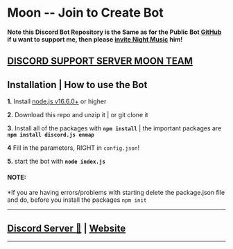 
# Moon -- Join to Create Bot
**Note this Discord Bot Repository is the Same as for the Public Bot [GitHub](https://github.com/MoonTeam-Dev) if u want to support me, then please [invite Night Music](https://discord.com/oauth2/authorize?client_id=978770905020911686&permissions=8&scope=bot%20applications.commands) him!**

## [**DISCORD SUPPORT SERVER MOON TEAM**](https://discord.gg/SerhM4kRGe)

## Installation | How to use the Bot

 **1.** Install [node.js v16.6.0+](https://nodejs.org/api/cli.html#cli_unhandled_rejections_mode) or higher

 **2.** Download this repo and unzip it    |    or git clone it

 **3.** Install all of the packages with **`npm install`**     |  the important packages are   **`npm install discord.js enmap`**

 **4** Fill in the parameters, RIGHT in `config.json`!

 **5.** start the bot with **`node index.js`**

#### **NOTE:**

*If you are having errors/problems with starting delete the package.json file and do, before you install the packages `npm init`

***

## [Discord Server 🌙](https://discord.gg/SerhM4kRGe) | [Website](https://github.com/MoonTeam-Dev)

***
